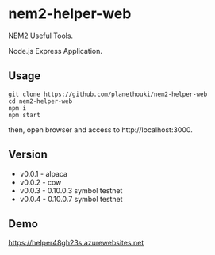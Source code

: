 # nem2-helper-web

NEM2 Useful Tools.

Node.js Express Application.

## Usage

```
git clone https://github.com/planethouki/nem2-helper-web
cd nem2-helper-web
npm i
npm start
```

then, open browser and access to http://localhost:3000.

## Version

- v0.0.1 - alpaca
- v0.0.2 - cow
- v0.0.3 - 0.10.0.3 symbol testnet
- v0.0.4 - 0.10.0.7 symbol testnet

## Demo

https://helper48gh23s.azurewebsites.net
